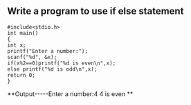 ## Write a program to use if else statement
```
#include<stdio.h>
int main()
{
int x;
printf("Enter a number:");
scanf("%d", &x);
if(x%2==0)printf("%d is even\n",x);
else printf("%d is odd\n",x);
return 0;
}
```
**Output-----Enter a number:4
4 is even
**
